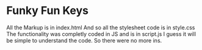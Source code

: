 # Funky Fun  Keys
All the Markup is in index.html
And so all the stylesheet code is in style.css
The functionality was completly coded in JS and is in script.js
I guess it will be simple to understand the code. So there were no more ins.
